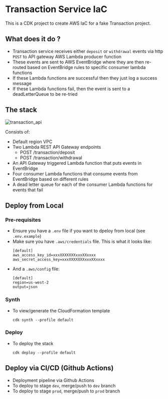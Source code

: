 # Transaction Service IaC

This is a CDK project to create AWS IaC for a fake Transaction project.

## What does it do ?
- Transaction service receives either `deposit` or `withdrawal` events via http `POST` to API gateway AWS Lambda producer function
- These events are sent to AWS EventBridge where they are then re-routed based on EventBridge rules to specific consumer lambda functions
- If these Lambda functions are successful then they just log a success message
- If these Lambda functions fail, then the event is sent to a deadLetterQueue to be re-tried

## The stack

![transaction_api](https://user-images.githubusercontent.com/19330930/114302479-d40ca780-9afb-11eb-9833-97d166ed93cd.png)

Consists of:
- Default region VPC
- Two Lambda REST API Gateway endpoints
  - POST /transaction/deposit
  - POST /transaction/withdrawal
- An API Gateway triggered Lambda function that puts events in EventBridge
- Four consumer Lambda functions that consume events from EventBridge based on different rules
- A dead letter queue for each of the consumer Lambda functions for events that fail

## Deploy from Local
### Pre-requisites
- Ensure you have a `.env` file if you want to dpeloy from local (see `.env.example`)
- Make sure you have `.aws/credentials` file. This is what it looks like:
  ```
  [default]
  aws_access_key_id=xxxXXXXXXXxxxXXxxxx
  aws_secret_access_key=xxxXXXXXXXxxxXXxxxx
  ```
- And a `.aws/config` file:
  ```
  [default]
  region=us-west-2
  output=json
  ``` 
  
### Synth
- To view/generate the CloudFormation template
  ```
  cdk synth --profile default
  ```
### Deploy
- To deploy the stack
  ```
  cdk deploy --profile default
  ```
## Deploy via CI/CD (Github Actions)
- Deployment pipeline via Github Actions
- To deploy to stage `dev`, merge/push to `dev` branch
- To deploy to stage `prod`, merge/push to `prod` branch
  
